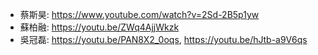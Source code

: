 + 蔡斯昊: https://www.youtube.com/watch?v=2Sd-2B5p1yw  
+ 蘇柏融: https://youtu.be/ZWq4AjjWkzk  
+ 吳冠磊: https://youtu.be/PAN8X2_0oqs, https://youtu.be/hJtb-a9V6qs  

